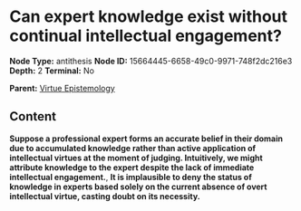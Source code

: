 # Can expert knowledge exist without continual intellectual engagement?

**Node Type:** antithesis
**Node ID:** 15664445-6658-49c0-9971-748f2dc216e3
**Depth:** 2
**Terminal:** No

**Parent:** [Virtue Epistemology](virtue-epistemology.md)

## Content

**Suppose a professional expert forms an accurate belief in their domain due to accumulated knowledge rather than active application of intellectual virtues at the moment of judging. Intuitively, we might attribute knowledge to the expert despite the lack of immediate intellectual engagement.**, **It is implausible to deny the status of knowledge in experts based solely on the current absence of overt intellectual virtue, casting doubt on its necessity.**
